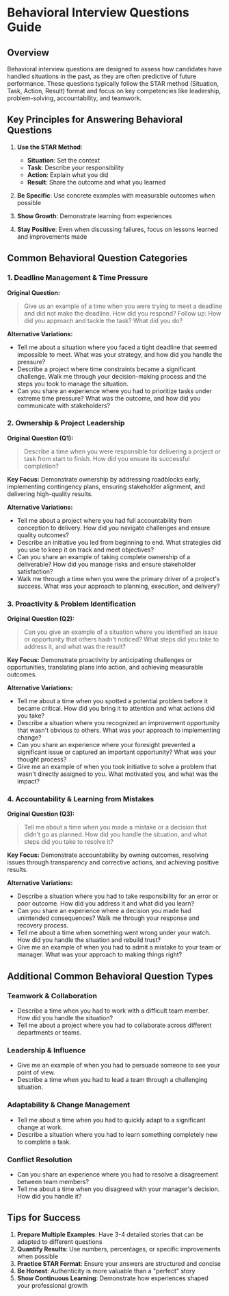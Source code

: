 # Behavioral Interview Questions Guide

## Overview

Behavioral interview questions are designed to assess how candidates have handled situations in the past, as they are often predictive of future performance. These questions typically follow the STAR method (Situation, Task, Action, Result) format and focus on key competencies like leadership, problem-solving, accountability, and teamwork.

## Key Principles for Answering Behavioral Questions

1. **Use the STAR Method**:
   - **Situation**: Set the context
   - **Task**: Describe your responsibility
   - **Action**: Explain what you did
   - **Result**: Share the outcome and what you learned

2. **Be Specific**: Use concrete examples with measurable outcomes when possible
3. **Show Growth**: Demonstrate learning from experiences
4. **Stay Positive**: Even when discussing failures, focus on lessons learned and improvements made

## Common Behavioral Question Categories

### 1. Deadline Management & Time Pressure

**Original Question:**
> Give us an example of a time when you were trying to meet a deadline and did not make the deadline. How did you respond? Follow up: How did you approach and tackle the task? What did you do?

**Alternative Variations:**
- Tell me about a situation where you faced a tight deadline that seemed impossible to meet. What was your strategy, and how did you handle the pressure?
- Describe a project where time constraints became a significant challenge. Walk me through your decision-making process and the steps you took to manage the situation.
- Can you share an experience where you had to prioritize tasks under extreme time pressure? What was the outcome, and how did you communicate with stakeholders?

### 2. Ownership & Project Leadership

**Original Question (Q1):**
> Describe a time when you were responsible for delivering a project or task from start to finish. How did you ensure its successful completion?

**Key Focus:** Demonstrate ownership by addressing roadblocks early, implementing contingency plans, ensuring stakeholder alignment, and delivering high-quality results.

**Alternative Variations:**
- Tell me about a project where you had full accountability from conception to delivery. How did you navigate challenges and ensure quality outcomes?
- Describe an initiative you led from beginning to end. What strategies did you use to keep it on track and meet objectives?
- Can you share an example of taking complete ownership of a deliverable? How did you manage risks and ensure stakeholder satisfaction?
- Walk me through a time when you were the primary driver of a project's success. What was your approach to planning, execution, and delivery?

### 3. Proactivity & Problem Identification

**Original Question (Q2):**
> Can you give an example of a situation where you identified an issue or opportunity that others hadn't noticed? What steps did you take to address it, and what was the result?

**Key Focus:** Demonstrate proactivity by anticipating challenges or opportunities, translating plans into action, and achieving measurable outcomes.

**Alternative Variations:**
- Tell me about a time when you spotted a potential problem before it became critical. How did you bring it to attention and what actions did you take?
- Describe a situation where you recognized an improvement opportunity that wasn't obvious to others. What was your approach to implementing change?
- Can you share an experience where your foresight prevented a significant issue or captured an important opportunity? What was your thought process?
- Give me an example of when you took initiative to solve a problem that wasn't directly assigned to you. What motivated you, and what was the impact?

### 4. Accountability & Learning from Mistakes

**Original Question (Q3):**
> Tell me about a time when you made a mistake or a decision that didn't go as planned. How did you handle the situation, and what steps did you take to resolve it?

**Key Focus:** Demonstrate accountability by owning outcomes, resolving issues through transparency and corrective actions, and achieving positive results.

**Alternative Variations:**
- Describe a situation where you had to take responsibility for an error or poor outcome. How did you address it and what did you learn?
- Can you share an experience where a decision you made had unintended consequences? Walk me through your response and recovery process.
- Tell me about a time when something went wrong under your watch. How did you handle the situation and rebuild trust?
- Give me an example of when you had to admit a mistake to your team or manager. What was your approach to making things right?

## Additional Common Behavioral Question Types

### Teamwork & Collaboration
- Describe a time when you had to work with a difficult team member. How did you handle the situation?
- Tell me about a project where you had to collaborate across different departments or teams.

### Leadership & Influence
- Give me an example of when you had to persuade someone to see your point of view.
- Describe a time when you had to lead a team through a challenging situation.

### Adaptability & Change Management
- Tell me about a time when you had to quickly adapt to a significant change at work.
- Describe a situation where you had to learn something completely new to complete a task.

### Conflict Resolution
- Can you share an experience where you had to resolve a disagreement between team members?
- Tell me about a time when you disagreed with your manager's decision. How did you handle it?

## Tips for Success

1. **Prepare Multiple Examples**: Have 3-4 detailed stories that can be adapted to different questions
2. **Quantify Results**: Use numbers, percentages, or specific improvements when possible
3. **Practice STAR Format**: Ensure your answers are structured and concise
4. **Be Honest**: Authenticity is more valuable than a "perfect" story
5. **Show Continuous Learning**: Demonstrate how experiences shaped your professional growth 